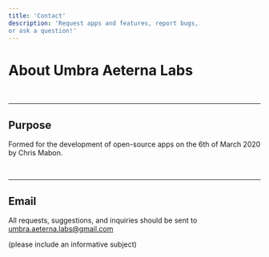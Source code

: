 ```yaml
---
title: 'Contact'
description: 'Request apps and features, report bugs, 
or ask a question!'
---
```


# About Umbra Aeterna Labs
<br>

---

## Purpose

<p class="center">Formed for the development of open-source apps on the 6th of March 2020 by <a src="https://github.com/chrismabon">Chris Mabon</a>.</p> 
<br>

---

## Email
<p class="center">All requests, suggestions, and inquiries should be sent to <a href="mailto:umbra.aeterna.labs@gmail.com">umbra.aeterna.labs@gmail.com</a>

(please include an informative subject)</p>
